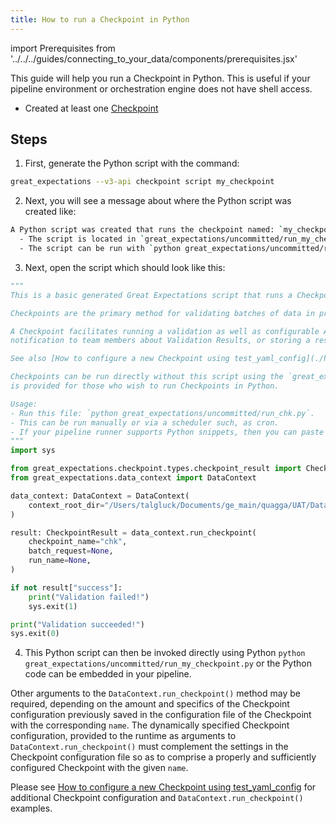 ```yaml
---
title: How to run a Checkpoint in Python
---
```

import Prerequisites from '../../../guides/connecting_to_your_data/components/prerequisites.jsx'

This guide will help you run a Checkpoint in Python.
This is useful if your pipeline environment or orchestration engine does not have shell access.

<Prerequisites>

- Created at least one [Checkpoint](./how_to_create_a_new_checkpoint)

</Prerequisites>

Steps
-----

1. First, generate the Python script with the command:

```bash
great_expectations --v3-api checkpoint script my_checkpoint
```

2. Next, you will see a message about where the Python script was created like:

```bash
A Python script was created that runs the checkpoint named: `my_checkpoint`
  - The script is located in `great_expectations/uncommitted/run_my_checkpoint.py`
  - The script can be run with `python great_expectations/uncommitted/run_my_checkpoint.py`
```

3. Next, open the script which should look like this:

```python
"""
This is a basic generated Great Expectations script that runs a Checkpoint.

Checkpoints are the primary method for validating batches of data in production and triggering any followup actions.

A Checkpoint facilitates running a validation as well as configurable Actions such as updating Data Docs, sending a
notification to team members about Validation Results, or storing a result in a shared cloud storage.

See also [How to configure a new Checkpoint using test_yaml_config](./how_to_configure_a_new_checkpoint_using_test_yaml_config) for more information about the Checkpoints and how to configure them in your Great Expectations environment.

Checkpoints can be run directly without this script using the `great_expectations checkpoint run` command.  This script
is provided for those who wish to run Checkpoints in Python.

Usage:
- Run this file: `python great_expectations/uncommitted/run_chk.py`.
- This can be run manually or via a scheduler such, as cron.
- If your pipeline runner supports Python snippets, then you can paste this into your pipeline.
"""
import sys

from great_expectations.checkpoint.types.checkpoint_result import CheckpointResult
from great_expectations.data_context import DataContext

data_context: DataContext = DataContext(
    context_root_dir="/Users/talgluck/Documents/ge_main/quagga/UAT/DataContexts/cli_testing/ge_suite/v3_many_suites_pandas_filesystem_v3_config/great_expectations"
)

result: CheckpointResult = data_context.run_checkpoint(
    checkpoint_name="chk",
    batch_request=None,
    run_name=None,
)

if not result["success"]:
    print("Validation failed!")
    sys.exit(1)

print("Validation succeeded!")
sys.exit(0)
```

4. This Python script can then be invoked directly using Python `python great_expectations/uncommitted/run_my_checkpoint.py`
or the Python code can be embedded in your pipeline.

  Other arguments to the `DataContext.run_checkpoint()` method may be required, depending on the amount and specifics of the Checkpoint configuration previously saved in the configuration file of the Checkpoint with the corresponding `name`.  The dynamically specified Checkpoint configuration, provided to the runtime as arguments to `DataContext.run_checkpoint()` must complement the settings in the Checkpoint configuration file so as to comprise a properly and sufficiently configured Checkpoint with the given `name`.

Please see [How to configure a new Checkpoint using test_yaml_config](./how_to_configure_a_new_checkpoint_using_test_yaml_config) for additional Checkpoint configuration and `DataContext.run_checkpoint()` examples.
